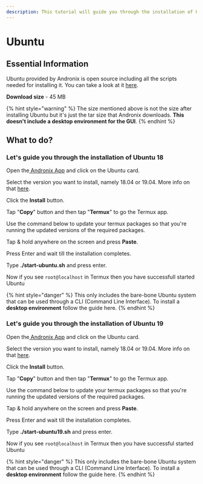 ```yaml
---
description: This tutorial will guide you through the installation of Ubuntu 18 & 19.
---
```


# Ubuntu

## Essential Information

Ubuntu provided by Andronix is open source including all the scripts needed for installing it. You can take a look at it [here](https://github.com/AndronixApp/AndronixOrigin).

**Download size** - 45 MB

{% hint style="warning" %}
The size mentioned above is not the size after installing Ubuntu but it's just the tar size that Andronix downloads. **This doesn't include a desktop environment for the GUI**.
{% endhint %}

## What to do?

### Let's guide you through the installation of Ubuntu 18

Open the[ Andronix App](https://andronix.app/) and click on the Ubuntu card.

Select the version you want to install, namely 18.04 or 19.04. More info on that [here](https://itsfoss.com/ubuntu-19-04-release-features/).

Click the **Install** button.

Tap "**Copy**" button and then tap "**Termux**" to go the Termux app.

Use the command below to update your termux packages so that you're running the updated versions of the required packages.



Tap & hold anywhere on the screen and press **Paste**.

Press Enter and wait till the installation completes. 

Type **./start-ubuntu.sh** and press enter.

Now if you see `root@localhost` in Termux then you have successfull started Ubuntu

{% hint style="danger" %}
This only includes the bare-bone Ubuntu system that can be used through a CLI \(Command Line Interface\). To install a **desktop environment** follow the guide here.
{% endhint %}



### Let's guide you through the installation of Ubuntu 19

Open the[ Andronix App](https://andronix.app/) and click on the Ubuntu card.

Select the version you want to install, namely 18.04 or 19.04. More info on that [here](https://itsfoss.com/ubuntu-19-04-release-features/).

Click the **Install** button.

Tap "**Copy**" button and then tap "**Termux**" to go the Termux app.

Use the command below to update your termux packages so that you're running the updated versions of the required packages.

Tap & hold anywhere on the screen and press **Paste**.

Press Enter and wait till the installation completes. 

Type **./start-ubuntu19.sh** and press enter.

Now if you see `root@localhost` in Termux then you have successful started Ubuntu

{% hint style="danger" %}
This only includes the bare-bone Ubuntu system that can be used through a CLI \(Command Line Interface\). To install a **desktop environment** follow the guide here.
{% endhint %}

